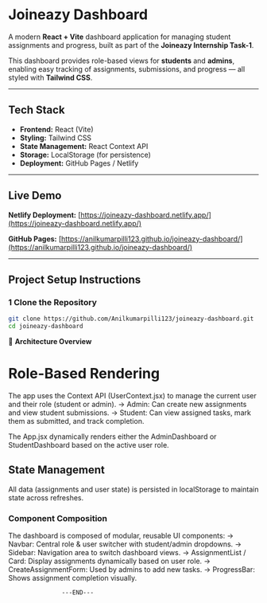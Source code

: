 # Joineazy Dashboard

A modern **React + Vite** dashboard application for managing student assignments and progress, built as part of the **Joineazy Internship Task-1**.

This dashboard provides role-based views for **students** and **admins**, enabling easy tracking of assignments, submissions, and progress — all styled with **Tailwind CSS**.

---

## Tech Stack

- **Frontend:** React (Vite)
- **Styling:** Tailwind CSS
- **State Management:** React Context API
- **Storage:** LocalStorage (for persistence)
- **Deployment:** GitHub Pages / Netlify

---

## Live Demo 

 **Netlify Deployment:** [https://joineazy-dashboard.netlify.app/](https://joineazy-dashboard.netlify.app/) 
 
 **GitHub Pages:** [https://anilkumarpilli123.github.io/joineazy-dashboard/](https://anilkumarpilli123.github.io/joineazy-dashboard/)  

---

## Project Setup Instructions

### 1️ Clone the Repository
```bash
git clone https://github.com/Anilkumarpilli123/joineazy-dashboard.git
cd joineazy-dashboard

```

🧠 **Architecture Overview**

# Role-Based Rendering

The app uses the Context API (UserContext.jsx) to manage the current user and their role (student or admin).
-> Admin: Can create new assignments and view student submissions.
-> Student: Can view assigned tasks, mark them as submitted, and track completion.

The App.jsx dynamically renders either the AdminDashboard or StudentDashboard based on the active user role.

## State Management

All data (assignments and user state) is persisted in localStorage to maintain state across refreshes.

### Component Composition

The dashboard is composed of modular, reusable UI components:
-> Navbar: Central role & user switcher with student/admin dropdowns.
-> Sidebar: Navigation area to switch dashboard views.
-> AssignmentList / Card: Display assignments dynamically based on user role.
-> CreateAssignmentForm: Used by admins to add new tasks.
-> ProgressBar: Shows assignment completion visually.

                   ---END---
